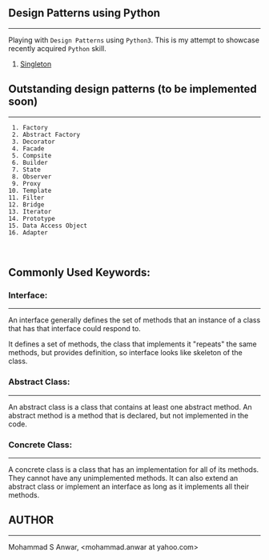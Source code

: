 ## Design Patterns using Python
***

Playing with `Design Patterns` using `Python3`. This is my attempt to showcase recently acquired `Python` skill.

1. [Singleton](https://github.com/manwar/design-patterns-using-python/tree/master/01-singleton.md)

## Outstanding design patterns (to be implemented soon)
***

     1. Factory
     2. Abstract Factory
     3. Decorator
     4. Facade
     5. Compsite
     6. Builder
     7. State
     8. Observer
     9. Proxy
    10. Template
    11. Filter
    12. Bridge
    13. Iterator
    14. Prototype
    15. Data Access Object
    16. Adapter

<br>

## Commonly Used Keywords:
### Interface:
***

An interface generally defines the set of  methods that an instance of a class that has that interface could respond to.

It defines  a set of methods, the class that implements it "repeats" the same methods, but provides definition, so  interface looks like skeleton of the class.

### Abstract Class:
***

An abstract class is a class that  contains at least one abstract method. An abstract method is  a method  that is declared, but not implemented in the code.

### Concrete Class:
***

A concrete class is a class  that  has an implementation  for all of its methods. They cannot have any unimplemented methods. It  can also extend an abstract class or implement an interface as long as it implements all their methods.

## AUTHOR
***

Mohammad S Anwar, <mohammad.anwar at yahoo.com>
